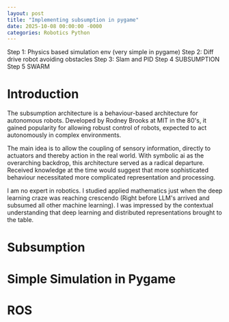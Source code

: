 ```yaml
---
layout: post
title: "Implementing subsumption in pygame"
date: 2025-10-08 00:00:00 -0000
categories: Robotics Python
---
```



Step 1: Physics based simulation env (very simple in pygame)
Step 2: Diff drive robot avoiding obstacles
Step 3: Slam and PID 
Step 4 SUBSUMPTION
Step 5 SWARM

# Introduction

The subsumption architecture is a behaviour-based architecture for autonomous robots. Developed by Rodney Brooks at MIT in the 80's, it gained popularity for allowing robust control of robots, expected to act autonomously in complex environments. 

The main idea is to allow the coupling of sensory information, directly to actuators and thereby action in the real world. With symbolic ai as the overarching backdrop, this architecture served as a radical departure. Received knowledge at the time would suggest that more sophisticated behaviour necessitated more complicated representation and processing. 

I am no expert in robotics. I studied applied mathematics just when the deep learning craze was reaching crescendo (Right before LLM's arrived and subsumed all other machine learning). I was impressed by the contextual understanding that deep learning and distributed representations brought to the table. 



# Subsumption



# Simple Simulation in Pygame

# ROS
